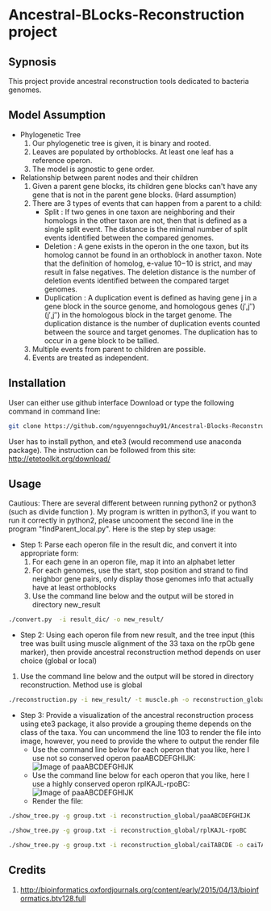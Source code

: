 # Ancestral-BLocks-Reconstruction project
## Sypnosis
This project provide ancestral reconstruction tools dedicated to bacteria genomes.

## Model Assumption
* Phylogenetic Tree
  1. Our phylogenetic tree is given, it is binary and rooted.
  2. Leaves are populated by orthoblocks. At least one leaf has a reference operon.
  3. The model is agnostic to gene order.
* Relationship between parent nodes and their children
  1. Given a parent gene blocks, its children gene blocks can't have any gene that is not in the parent gene blocks. (Hard assumption)
  2. There are 3 types of events that can happen from a parent to a child:
     * Split      : If two genes in one taxon are neighboring and their homologs in the other taxon are not, then that is defined as a single split event. The distance is the minimal number of split events identified between the compared genomes.
     * Deletion    : A gene exists in the operon in the one taxon, but its homolog cannot be found in an orthoblock in another taxon. Note that the definition of homolog, e-value 10−10 is strict, and may result in false negatives. The deletion distance is the number of deletion events identified between the compared target genomes.
     * Duplication : A duplication event is defined as having gene j in a gene block in the source genome, and homologous genes (j′,j″)(j′,j″) in the homologous block in the target genome. The duplication distance is the number of duplication events counted between the source and target genomes. The duplication has to occur in a gene block to be tallied.
  3. Multiple events from parent to children are possible.
  4. Events are treated as independent.

## Installation
User can either use github interface Download or type the following command in command line:
```bash
git clone https://github.com/nguyenngochuy91/Ancestral-Blocks-Reconstruction
```
User has to install python, and ete3 (would recommend use anaconda package). The instruction can be followed from this site:
http://etetoolkit.org/download/

## Usage

Cautious:
There are several different between running python2 or python3 (such as divide function
). My program is written in python3, if you want to run it correctly in python2, please uncooment the second line in the program "findParent_local.py".
Here is the step by step usage:
* Step 1: Parse each operon file in the result dic, and convert it into appropriate form:
  1. For each gene in an operon file, map it into an alphabet letter
  2. For each genomes, use the start, stop position and strand to find neighbor gene pairs, only display those genomes info that actually have at least orthoblocks
  3. Use the command line below and the output will be stored in directory new_result
```bash
./convert.py  -i result_dic/ -o new_result/ 
```

* Step 2: Using each operon file from new result, and the tree input (this tree was built using muscle alignment of the 33 taxa on the rpOb gene marker), then provide ancestral reconstruction method depends on user choice (global or local)
 1. Use the command line below and the output will be stored in directory reconstruction. Method use is global
```bash
./reconstruction.py -i new_result/ -t muscle.ph -o reconstruction_global/ -m global 
```
* Step 3: Provide a visualization of the ancestral reconstruction process using ete3 package, it also provide a grouping theme depends on the class of the taxa. You can uncommend the line 103 to render the file into image, however, you need to provide the where to output the render file
  * Use the command line below for each operon that you like, here I use not so conserved operon paaABCDEFGHIJK:
  ![Image of paaABCDEFGHIJK](https://github.com/nguyenngochuy91/Ancestral-Blocks-Reconstruction/blob/master/image/paa_global.jpg)
  * Use the command line below for each operon that you like, here I use a highly conserved operon rplKAJL-rpoBC:
  ![Image of paaABCDEFGHIJK](https://github.com/nguyenngochuy91/Ancestral-Blocks-Reconstruction/blob/master/image/rpl_global.jpg)
  * Render the file:
```bash
./show_tree.py -g group.txt -i reconstruction_global/paaABCDEFGHIJK 
```
```bash
./show_tree.py -g group.txt -i reconstruction_global/rplKAJL-rpoBC 
```

```bash
./show_tree.py -g group.txt -i reconstruction_global/caiTABCDE -o caiTABCDE_image
```

## Credits
1. http://bioinformatics.oxfordjournals.org/content/early/2015/04/13/bioinformatics.btv128.full 



